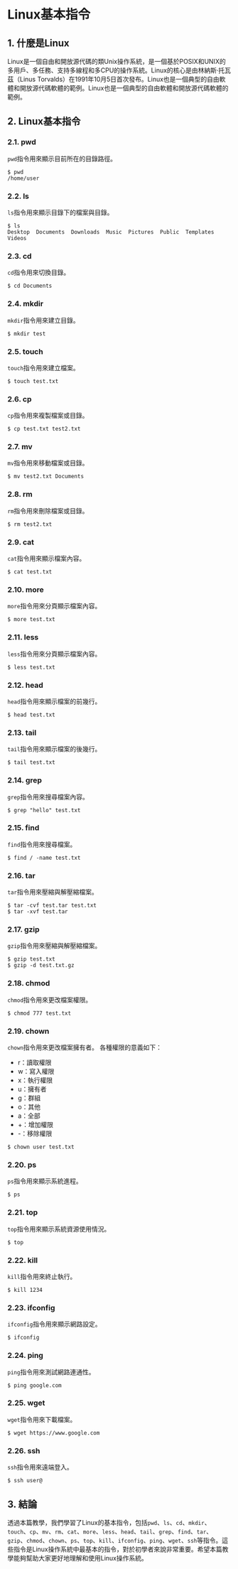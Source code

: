 # Linux基本指令

## 1. 什麼是Linux
Linux是一個自由和開放源代碼的類Unix操作系統，是一個基於POSIX和UNIX的多用戶、多任務、支持多線程和多CPU的操作系統。Linux的核心是由林納斯·托瓦茲（Linus Torvalds）在1991年10月5日首次發布。Linux也是一個典型的自由軟體和開放源代碼軟體的範例。Linux也是一個典型的自由軟體和開放源代碼軟體的範例。
## 2. Linux基本指令
### 2.1. pwd
`pwd`指令用來顯示目前所在的目錄路徑。
```shell
$ pwd
/home/user
```
### 2.2. ls
`ls`指令用來顯示目錄下的檔案與目錄。
```shell
$ ls
Desktop  Documents  Downloads  Music  Pictures  Public  Templates  Videos
```
### 2.3. cd
`cd`指令用來切換目錄。
```shell
$ cd Documents
```
### 2.4. mkdir
`mkdir`指令用來建立目錄。
```shell
$ mkdir test
```
### 2.5. touch
`touch`指令用來建立檔案。
```shell
$ touch test.txt
```
### 2.6. cp
`cp`指令用來複製檔案或目錄。
```shell
$ cp test.txt test2.txt
```
### 2.7. mv
`mv`指令用來移動檔案或目錄。
```shell
$ mv test2.txt Documents
```
### 2.8. rm
`rm`指令用來刪除檔案或目錄。
```shell
$ rm test2.txt
```
### 2.9. cat
`cat`指令用來顯示檔案內容。
```shell
$ cat test.txt
```
### 2.10. more
`more`指令用來分頁顯示檔案內容。
```shell
$ more test.txt
```
### 2.11. less
`less`指令用來分頁顯示檔案內容。
```shell
$ less test.txt
```
### 2.12. head
`head`指令用來顯示檔案的前幾行。
```shell
$ head test.txt
```
### 2.13. tail
`tail`指令用來顯示檔案的後幾行。
```shell
$ tail test.txt
```
### 2.14. grep
`grep`指令用來搜尋檔案內容。
```shell
$ grep "hello" test.txt
```
### 2.15. find
`find`指令用來搜尋檔案。
```shell
$ find / -name test.txt
```
### 2.16. tar
`tar`指令用來壓縮與解壓縮檔案。
```shell
$ tar -cvf test.tar test.txt
$ tar -xvf test.tar
```
### 2.17. gzip
`gzip`指令用來壓縮與解壓縮檔案。
```shell
$ gzip test.txt
$ gzip -d test.txt.gz
```
### 2.18. chmod
`chmod`指令用來更改檔案權限。
```shell
$ chmod 777 test.txt
```
### 2.19. chown
`chown`指令用來更改檔案擁有者。
各種權限的意義如下：
- r：讀取權限
- w：寫入權限
- x：執行權限
- u：擁有者
- g：群組
- o：其他
- a：全部
- +：增加權限
- -：移除權限

```shell
$ chown user test.txt
```
### 2.20. ps
`ps`指令用來顯示系統進程。
```shell
$ ps
```
### 2.21. top
`top`指令用來顯示系統資源使用情況。
```shell
$ top
```
### 2.22. kill
`kill`指令用來終止執行。
```shell
$ kill 1234
```
### 2.23. ifconfig
`ifconfig`指令用來顯示網路設定。
```shell
$ ifconfig
```
### 2.24. ping
`ping`指令用來測試網路連通性。
```shell
$ ping google.com
```
### 2.25. wget
`wget`指令用來下載檔案。
```shell
$ wget https://www.google.com
```
### 2.26. ssh
`ssh`指令用來遠端登入。
```shell
$ ssh user@
```
## 3. 結論
透過本篇教學，我們學習了Linux的基本指令，包括`pwd`、`ls`、`cd`、`mkdir`、`touch`、`cp`、`mv`、`rm`、`cat`、`more`、`less`、`head`、`tail`、`grep`、`find`、`tar`、`gzip`、`chmod`、`chown`、`ps`、`top`、`kill`、`ifconfig`、`ping`、`wget`、`ssh`等指令。這些指令是Linux操作系統中最基本的指令，對於初學者來說非常重要。希望本篇教學能夠幫助大家更好地理解和使用Linux操作系統。